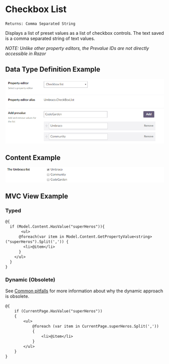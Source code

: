 # Checkbox List

`Returns: Comma Separated String`

Displays a list of preset values as a list of checkbox controls. The text saved is a comma separated string of text values.

*NOTE: Unlike other property editors, the Prevalue IDs are not directly accessible in Razor*

## Data Type Definition Example

![True/Checkbox List Definition](images/checkbox-list/checkbox-list-setup.png)

## Content Example

![Checkbox List Example](images/checkbox-list/checkbox-list-content.png)

## MVC View Example

### Typed

	@{
	  if (Model.Content.HasValue("superHeros")){
	       <ul>
	      @foreach(var item in Model.Content.GetPropertyValue<string>("superHeros").Split(',')) {
	        <li>@item</li>
	      }
	    </ul>
	  }
	}

### Dynamic (Obsolete)

See [Common pitfalls](https://our.umbraco.org/documentation/reference/Common-Pitfalls/#dynamics) for more information about why the dynamic approach is obsolete.

	@{
	    if (CurrentPage.HasValue("superHeros"))
	    {
	        <ul>
	            @foreach (var item in CurrentPage.superHeros.Split(','))
	            {
	                <li>@item</li>
	            }
	        </ul>
	    }
	}

